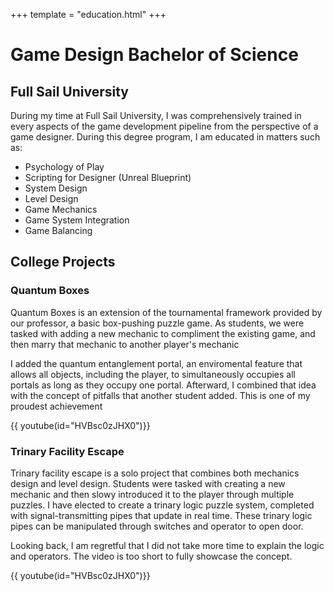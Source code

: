 +++
template = "education.html"
+++

# Game Design Bachelor of Science
## Full Sail University 

During my time at Full Sail University, I was comprehensively trained in every aspects of the game development pipeline from the perspective of a game designer. During this degree program, I am educated in matters such as:
- Psychology of Play
- Scripting for Designer (Unreal Blueprint)
- System Design
- Level Design
- Game Mechanics
- Game System Integration
- Game Balancing

## College Projects
### Quantum Boxes
Quantum Boxes is an extension of the tournamental framework provided by our professor, a basic box-pushing puzzle game. As students, we were tasked with adding a new mechanic to compliment the existing game, and then marry that mechanic to another player's mechanic

I added the quantum entanglement portal, an enviromental feature that allows all objects, including the player, to simultaneously occupies all portals as long as they occupy one portal. Afterward, I combined that idea with the concept of pitfalls that another student added. This is one of my proudest achievement

{{ youtube(id="HVBsc0zJHX0")}}

### Trinary Facility Escape
Trinary facility escape is a solo project that combines both mechanics design and level design. Students were tasked with creating a new mechanic and then slowy introduced it to the player through multiple puzzles. I have elected to create a trinary logic puzzle system, completed with signal-transmitting pipes that update in real time. These trinary logic pipes can be manipulated through switches and operator to open door.

Looking back, I am regretful that I did not take more time to explain the logic and operators. The video is too short to fully showcase the concept. 

{{ youtube(id="HVBsc0zJHX0")}}

